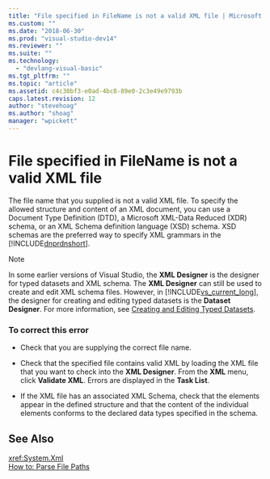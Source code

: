 ```yaml
---
title: "File specified in FileName is not a valid XML file | Microsoft Docs"
ms.custom: ""
ms.date: "2018-06-30"
ms.prod: "visual-studio-dev14"
ms.reviewer: ""
ms.suite: ""
ms.technology: 
  - "devlang-visual-basic"
ms.tgt_pltfrm: ""
ms.topic: "article"
ms.assetid: c4c30bf3-e0ad-4bc8-89e0-2c3e49e9793b
caps.latest.revision: 12
author: "stevehoag"
ms.author: "shoag"
manager: "wpickett"
---
```

# File specified in FileName is not a valid XML file
The file name that you supplied is not a valid XML file. To specify the allowed structure and content of an XML document, you can use a Document Type Definition (DTD), a Microsoft XML-Data Reduced (XDR) schema, or an XML Schema definition language (XSD) schema. XSD schemas are the preferred way to specify XML grammars in the [!INCLUDE[dnprdnshort](../includes/dnprdnshort-md.md)].  
  
> [!NOTE]
>  In some earlier versions of Visual Studio, the **XML Designer** is the designer for typed datasets and XML schema. The **XML Designer** can still be used to create and edit XML schema files. However, in [!INCLUDE[vs_current_long](../includes/vs-current-long-md.md)], the designer for creating and editing typed datasets is the **Dataset Designer**. For more information, see [Creating and Editing Typed Datasets](../data-tools/creating-and-editing-typed-datasets.md).  
  
### To correct this error  
  
-   Check that you are supplying the correct file name.  
  
-   Check that the specified file contains valid XML by loading the XML file that you want to check into the **XML Designer**. From the **XML** menu, click **Validate XML**. Errors are displayed in the **Task List**.  
  
-   If the XML file has an associated XML Schema, check that the elements appear in the defined structure and that the content of the individual elements conforms to the declared data types specified in the schema.  
  
## See Also  
 <xref:System.Xml>   
 [How to: Parse File Paths](../Topic/How%20to:%20Parse%20File%20Paths%20in%20Visual%20Basic.md)
